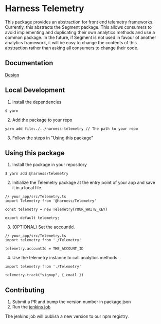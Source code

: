 # Harness Telemetry

This package provides an abstraction for front end telemetry frameworks. Currently, this abstracts the Segment package.
This allows consumers to avoid implementing and duplicating their own analytics methods and use a common package. In the future, if Segment is not used in favour of another analytics framework, it will be easy to change the contents of this abstraction rather than asking all consumers to change their code.

## Documentation

[Design](https://harness.atlassian.net/wiki/spaces/GTM/pages/1484652596/Telemetry+Framework+Frontend)

## Local Development

1. Install the dependencies

```
$ yarn
```

2. Add the package to your repo

```
yarn add file:./../harness-telemetry // The path to your repo
```

3. Follow the steps in "Using this package"

## Using this package

1. Install the package in your repository

```
$ yarn add @harness/telemetry
```

2. Initialize the Telemetry package at the entry point of your app and save it in a local file.

```
// your_app/src/Telemetry.ts
import Telemetry from '@harness/Telemetry'

const telemetry = new Telemetry(YOUR_WRITE_KEY)

export default telemetry;
```

3. (OPTIONAL) Set the accountId.

```
// your_app/src/Telemetry.ts
import telemetry from './Telemetry'

telemetry.accountId = THE_ACCOUNT_ID
```

4. Use the telemetry instance to call analytics methods.

```
import telemetry from './Telemetry'

telemetry.track("signup", { email })
```

## Contributing

1. Submit a PR and bump the version number in package.json
2. Run the [jenkins job](https://jenkinsk8s.harness.io/view/UI/job/telemetry-release/)

The jenkins job will publish a new version to our npm registry.
